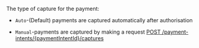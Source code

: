 The type of capture for the payment:

- `Auto`-(Default) payments are captured automatically after authorisation

- `Manual`-payments are captured by making a request [POST /payment-intents/{paymentIntentId}/captures](https://docs.dojo.tech/api#operation/Captures_Create)